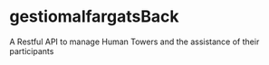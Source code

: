 # gestiomalfargatsBack
A Restful API to manage Human Towers and the assistance of their participants
